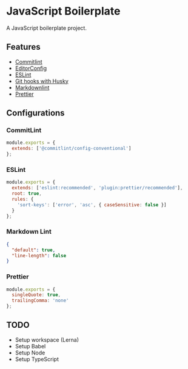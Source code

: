 # JavaScript Boilerplate

A JavaScript boilerplate project.

## Features

- [Commitlint](https://commitlint.js.org/)
- [EditorConfig](https://editorconfig.org/)
- [ESLint](https://eslint.org/)
- [Git hooks with Husky](https://github.com/typicode/husky)
- [Markdownlint](https://github.com/DavidAnson/markdownlint)
- [Prettier](https://prettier.io/)

## Configurations

### CommitLint

```javascript
module.exports = {
  extends: ['@commitlint/config-conventional']
};
```

### ESLint

```javascript
module.exports = {
  extends: ['eslint:recommended', 'plugin:prettier/recommended'],
  root: true,
  rules: {
    'sort-keys': ['error', 'asc', { caseSensitive: false }]
  }
};
```

### Markdown Lint

```json
{
  "default": true,
  "line-length": false
}
```

### Prettier

```javascript
module.exports = {
  singleQuote: true,
  trailingComma: 'none'
};
```

## TODO

- Setup workspace (Lerna)
- Setup Babel
- Setup Node
- Setup TypeScript
